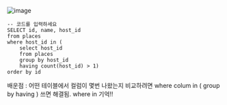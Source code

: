 ![image](https://user-images.githubusercontent.com/84604563/151793211-4c3ef9e8-83fc-4b77-957f-49c98f82e0da.png)

```mysql
-- 코드를 입력하세요
SELECT id, name, host_id
from places
where host_id in (
    select host_id
    from places
    group by host_id
    having count(host_id) > 1)
order by id
```

배운점 : 어떤 테이블에서 컬럼이 몇번 나왔는지 비교하려면 where colum in ( group by having ) 쓰면 해결됨. where in 기억!! 
